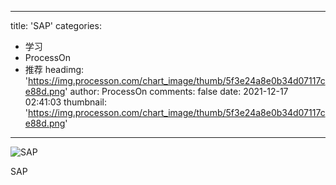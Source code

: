 
---
title: 'SAP'
categories: 
 - 学习
 - ProcessOn
 - 推荐
headimg: 'https://img.processon.com/chart_image/thumb/5f3e24a8e0b34d07117ce88d.png'
author: ProcessOn
comments: false
date: 2021-12-17 02:41:03
thumbnail: 'https://img.processon.com/chart_image/thumb/5f3e24a8e0b34d07117ce88d.png'
---

<div>   
<img class="thumb" alt="SAP" src="https://img.processon.com/chart_image/thumb/5f3e24a8e0b34d07117ce88d.png" referrerpolicy="no-referrer">
<p>SAP</p>  
</div>
            